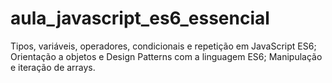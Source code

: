 # aula_javascript_es6_essencial
Tipos, variáveis, operadores, condicionais e repetição em JavaScript ES6; Orientação a objetos e Design Patterns com a linguagem ES6; Manipulação e iteração de arrays.
